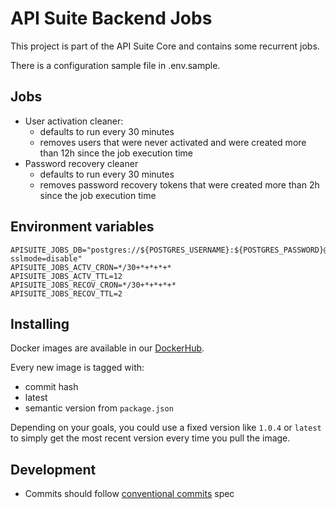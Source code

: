 # API Suite Backend Jobs

This project is part of the API Suite Core and contains some recurrent jobs.

There is a configuration sample file in .env.sample.


## Jobs
- User activation cleaner:
   - defaults to run every 30 minutes
   - removes users that were never activated and were created more than 12h since the job execution time
- Password recovery cleaner
   - defaults to run every 30 minutes
   - removes password recovery tokens that were created more than 2h since the job execution time


## Environment variables

```
APISUITE_JOBS_DB="postgres://${POSTGRES_USERNAME}:${POSTGRES_PASSWORD}@POSTGRES_ADDRESS:${POSTGRES_PORT_INTERNAL}/${POSTGRES_DB}?sslmode=disable"
APISUITE_JOBS_ACTV_CRON=*/30+*+*+*+*
APISUITE_JOBS_ACTV_TTL=12
APISUITE_JOBS_RECOV_CRON=*/30+*+*+*+*
APISUITE_JOBS_RECOV_TTL=2
```

## Installing

Docker images are available in our [DockerHub](https://hub.docker.com/repository/docker/cloudokihub/apisuite-be-jobs).

Every new image is tagged with:
- commit hash
- latest
- semantic version from `package.json`

Depending on your goals, you could use a fixed version like `1.0.4` or 
`latest` to simply get the most recent version every time you pull the image.

## Development

- Commits should follow [conventional commits](https://www.conventionalcommits.org) spec